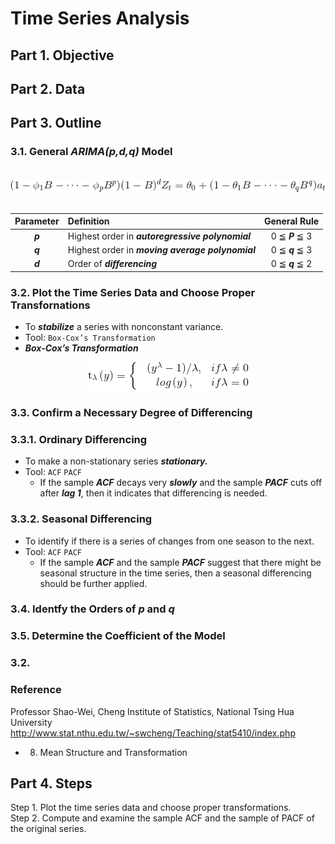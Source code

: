 # Time Series Analysis
## Part 1. Objective
## Part 2. Data
## Part 3. Outline
### 3.1. General ***ARIMA(p,d,q)*** Model
<br>
<div align=center><img src="https://github.com/lclh813/Time_Series_Analysis/blob/master/ARIMA.png"/></div>
<br>

| Parameter | Definition                                       | General Rule     | 
| :---:     | :---                                             | :---:            | 
| ***p***   | Highest order in ***autoregressive polynomial*** | 0 ≦ ***P*** ≦ 3 | 
| ***q***   | Highest order in ***moving average polynomial*** | 0 ≦ ***q*** ≦ 3 | 
| ***d***   | Order of ***differencing***                      | 0 ≦ ***q*** ≦ 2 | 

### 3.2. Plot the Time Series Data and Choose Proper Transfornations
- To ***stabilize*** a series with nonconstant variance.
- Tool: ```Box-Cox’s Transformation```
- ***Box-Cox’s Transformation*** 

<div align=center><img src="https://github.com/lclh813/Time_Series_Analysis/blob/master/BoxCox.png"/></div>

### 3.3. Confirm a Necessary Degree of Differencing
### 3.3.1. Ordinary Differencing
- To make a non-stationary series ***stationary.***
- Tool: ```ACF``` ```PACF```
  - If the sample ***ACF*** decays very ***slowly*** and the sample ***PACF*** cuts off after ***lag 1***, then it indicates that differencing  is needed.
  
### 3.3.2. Seasonal Differencing
- To identify if there is a series of changes from one season to the next.
- Tool: ```ACF``` ```PACF```
  - If the sample ***ACF*** and the sample ***PACF*** suggest that there might be seasonal structure in the time series, then a seasonal differencing should be further applied.
  
### 3.4. Identfy the Orders of ***p*** and ***q***
  
### 3.5. Determine the Coefficient of the Model


### 3.2. 

### Reference
Professor Shao-Wei, Cheng
Institute of Statistics, National Tsing Hua University
http://www.stat.nthu.edu.tw/~swcheng/Teaching/stat5410/index.php
- 08. Mean Structure and Transformation




## Part 4. Steps

Step 1. Plot the time series data and choose proper transformations.  
Step 2. Compute and examine the sample ACF and the sample of PACF of the original series.
